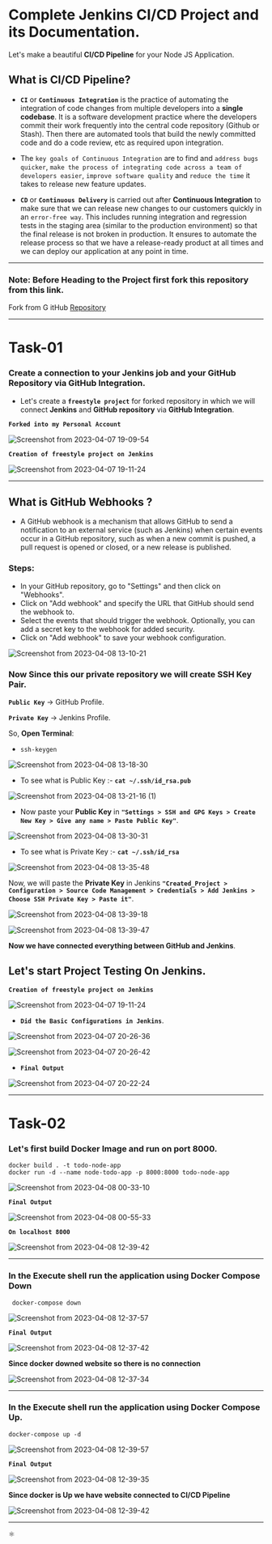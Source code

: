 # Complete Jenkins CI/CD  Project and its Documentation.

Let's make a beautiful **CI/CD Pipeline** for your Node JS Application.

## What is CI/CD Pipeline?
- **`CI`** or **`Continuous Integration`** is the practice of automating the integration of code changes from multiple developers into a **single codebase**. It is a software development practice where the developers commit their work frequently into the central code repository (Github or Stash). Then there are automated tools that build the newly committed code and do a code review, etc as required upon integration.
- The `key goals of Continuous Integration` are to find and `address bugs quicker`, `make the process of integrating code across a team of developers easier`, `improve software quality` and `reduce the time` it takes to release new feature updates. 

- **`CD`** or **`Continuous Delivery`** is carried out after **Continuous Integration** to make sure that we can release new changes to our customers quickly in an `error-free way`. This includes running integration and regression tests in the staging area (similar to the production environment) so that the final release is not broken in production. It ensures to automate the release process so that we have a release-ready product at all times and we can deploy our application at any point in time. 

---
### Note: Before Heading to the Project first fork this repository from this link.

Fork from G itHub [Repository](https://github.com/LondheShubham153/node-todo-cicd.git) 

---

# Task-01

### Create a connection to your Jenkins job and your GitHub Repository via GitHub Integration. 

- Let's create a **`freestyle project`** for forked repository in which we will connect **Jenkins** and **GitHub repository** via **GitHub Integration**.

**`Forked into my Personal Account`**

![Screenshot from 2023-04-07 19-09-54](https://user-images.githubusercontent.com/76991475/230708894-2c91d3e9-4196-4424-9311-3381c7cf184d.png)

**`Creation of freestyle project on Jenkins`**

![Screenshot from 2023-04-07 19-11-24](https://user-images.githubusercontent.com/76991475/230708897-d8e78678-5ec3-447f-9d3e-e8ba4455b888.png)

---
## What is GitHub Webhooks ?
- A GitHub webhook is a mechanism that allows GitHub to send a notification to an external service (such as Jenkins) when certain events occur in a GitHub repository, such as when a new commit is pushed, a pull request is opened or closed, or a new release is published.

### Steps:
- In your GitHub repository, go to "Settings" and then click on "Webhooks".
- Click on "Add webhook" and specify the URL that GitHub should send the webhook to.
- Select the events that should trigger the webhook.
Optionally, you can add a secret key to the webhook for added security.
- Click on "Add webhook" to save your webhook configuration.

![Screenshot from 2023-04-08 13-10-21](https://user-images.githubusercontent.com/76991475/230709823-50dda19f-4f73-40fe-8fab-43591ed24f85.png)

### Now Since this our private repository we will create SSH Key Pair.

**`Public Key`** -> GitHub Profile.

**`Private Key`** -> Jenkins Profile.

So, **Open Terminal**:
- `ssh-keygen`

![Screenshot from 2023-04-08 13-18-30](https://user-images.githubusercontent.com/76991475/230710196-39a81f0d-491e-4f3c-b597-ae932a931756.png)

- To see what is Public Key :- **`cat ~/.ssh/id_rsa.pub`**

![Screenshot from 2023-04-08 13-21-16 (1)](https://user-images.githubusercontent.com/76991475/230710555-e129124b-121c-4fc4-9a5d-f0d592de30cc.png)

- Now paste your **Public Key** in  **`"Settings > SSH and GPG Keys > Create New Key > Give any name > Paste Public Key"`**.

![Screenshot from 2023-04-08 13-30-31](https://user-images.githubusercontent.com/76991475/230710662-93babcd3-31c6-47f0-bd53-ef7709d1bd2a.png)

- To see what is Private Key :- **`cat ~/.ssh/id_rsa`**

![Screenshot from 2023-04-08 13-35-48](https://user-images.githubusercontent.com/76991475/230710937-d1cdc737-3ba2-4f7a-9782-aa0e8a13a56a.png)

Now, we will paste the **Private Key** in Jenkins **`"Created_Project > Configuration > Source Code Management > Credentials > Add Jenkins > Choose SSH Private Key > Paste it"`**.

![Screenshot from 2023-04-08 13-39-18](https://user-images.githubusercontent.com/76991475/230711032-34ee245b-40f0-49e9-9fc4-ba1c71634711.png)

![Screenshot from 2023-04-08 13-39-47](https://user-images.githubusercontent.com/76991475/230711038-d93997e5-c801-41ec-bf49-18d93b2cf68b.png)

**Now we have connected everything between GitHub and Jenkins**.

## Let's start Project Testing On Jenkins.

**`Creation of freestyle project on Jenkins`**

![Screenshot from 2023-04-07 19-11-24](https://user-images.githubusercontent.com/76991475/230708897-d8e78678-5ec3-447f-9d3e-e8ba4455b888.png)

- **`Did the Basic Configurations in Jenkins`**.

![Screenshot from 2023-04-07 20-26-36](https://user-images.githubusercontent.com/76991475/230708915-e8280a17-2eff-4457-8e4a-4e931103d569.png)

![Screenshot from 2023-04-07 20-26-42](https://user-images.githubusercontent.com/76991475/230708919-97d02d86-6ed6-44a5-8472-35e9695790a9.png)

- **`Final Output`**

![Screenshot from 2023-04-07 20-22-24](https://user-images.githubusercontent.com/76991475/230708905-b18d7708-967c-413f-909d-bd29601531af.png)

---
# Task-02

### Let's first build Docker Image and run on port 8000.
```
docker build . -t todo-node-app
docker run -d --name node-todo-app -p 8000:8000 todo-node-app
```
![Screenshot from 2023-04-08 00-33-10](https://user-images.githubusercontent.com/76991475/230708921-5f0d4a3a-5c10-4958-bfd3-7509528847b8.png)

**`Final Output`**

![Screenshot from 2023-04-08 00-55-33](https://user-images.githubusercontent.com/76991475/230708924-aa3df7ad-3ed2-4fa1-800f-8a7671e32300.png)

**`On localhost 8000`**

![Screenshot from 2023-04-08 12-39-42](https://user-images.githubusercontent.com/76991475/230708957-1f58713c-6136-4c55-8dfa-b7d73decd966.png)

---
### In the Execute shell run the application using Docker Compose Down

` docker-compose down`

![Screenshot from 2023-04-08 12-37-57](https://user-images.githubusercontent.com/76991475/230708945-46d9431c-f041-47d6-b038-7acf40925a50.png)

**`Final Output`**

![Screenshot from 2023-04-08 12-37-42](https://user-images.githubusercontent.com/76991475/230708943-9385df26-2fc6-4c43-8a98-d9fcb5969113.png)

**Since docker downed website so there is no connection**

![Screenshot from 2023-04-08 12-37-34](https://user-images.githubusercontent.com/76991475/230708940-8c01e983-507d-4b0a-ac1f-267fd29fdeee.png)

---
### In the Execute shell run the application using Docker Compose Up.

`docker-compose up -d`

![Screenshot from 2023-04-08 12-39-57](https://user-images.githubusercontent.com/76991475/230708959-b3e08be1-1558-4e1d-9dcb-27e4c67064c8.png)

**`Final Output`**

![Screenshot from 2023-04-08 12-39-35](https://user-images.githubusercontent.com/76991475/230708950-7ed155f2-f156-42a2-bcfb-438f332138b7.png)

**Since docker is Up we have website connected to CI/CD Pipeline**

![Screenshot from 2023-04-08 12-39-42](https://user-images.githubusercontent.com/76991475/230708957-1f58713c-6136-4c55-8dfa-b7d73decd966.png)

---
⚛
